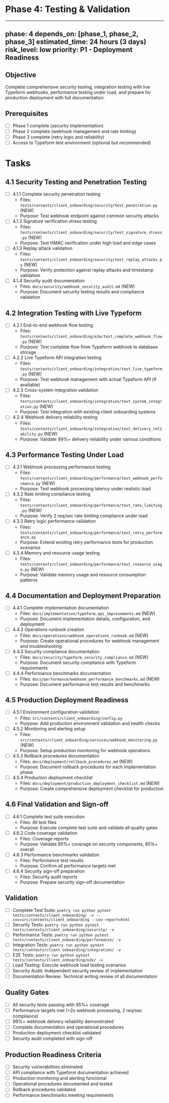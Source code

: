 # Phase 4: Testing & Validation

---
phase: 4
depends_on: [phase_1, phase_2, phase_3]
estimated_time: 24 hours (3 days)
risk_level: low
priority: P1 - Deployment Readiness
---

## Objective
Complete comprehensive security testing, integration testing with live Typeform webhooks, performance testing under load, and prepare for production deployment with full documentation.

## Prerequisites
- [ ] Phase 1 complete (security implementation)
- [ ] Phase 2 complete (webhook management and rate limiting)
- [ ] Phase 3 complete (retry logic and reliability)
- [ ] Access to Typeform test environment (optional but recommended)

# Tasks

## 4.1 Security Testing and Penetration Testing
- [ ] 4.1.1 Complete security penetration testing
  - Files: `tests/contexts/client_onboarding/security/test_penetration.py` (NEW)
  - Purpose: Test webhook endpoint against common security attacks
- [ ] 4.1.2 Signature verification stress testing
  - Files: `tests/contexts/client_onboarding/security/test_signature_stress.py` (NEW)
  - Purpose: Test HMAC verification under high load and edge cases
- [ ] 4.1.3 Replay attack validation
  - Files: `tests/contexts/client_onboarding/security/test_replay_attacks.py` (NEW)
  - Purpose: Verify protection against replay attacks and timestamp validation
- [ ] 4.1.4 Security audit documentation
  - Files: `docs/security/webhook_security_audit.md` (NEW)
  - Purpose: Document security testing results and compliance validation

## 4.2 Integration Testing with Live Typeform
- [ ] 4.2.1 End-to-end webhook flow testing
  - Files: `tests/contexts/client_onboarding/e2e/test_complete_webhook_flow.py` (NEW)
  - Purpose: Test complete flow from Typeform webhook to database storage
- [ ] 4.2.2 Live Typeform API integration testing
  - Files: `tests/contexts/client_onboarding/integration/test_live_typeform.py` (NEW)
  - Purpose: Test webhook management with actual Typeform API (if available)
- [ ] 4.2.3 Cross-system integration validation
  - Files: `tests/contexts/client_onboarding/integration/test_system_integration.py` (NEW)
  - Purpose: Test integration with existing client onboarding systems
- [ ] 4.2.4 Webhook delivery reliability testing
  - Files: `tests/contexts/client_onboarding/integration/test_delivery_reliability.py` (NEW)
  - Purpose: Validate 99%+ delivery reliability under various conditions

## 4.3 Performance Testing Under Load
- [ ] 4.3.1 Webhook processing performance testing
  - Files: `tests/contexts/client_onboarding/performance/test_webhook_performance.py` (NEW)
  - Purpose: Test webhook processing latency under realistic load
- [ ] 4.3.2 Rate limiting compliance testing
  - Files: `tests/contexts/client_onboarding/performance/test_rate_limiting.py` (NEW)
  - Purpose: Verify 2 req/sec rate limiting compliance under load
- [ ] 4.3.3 Retry logic performance validation
  - Files: `tests/contexts/client_onboarding/performance/test_retry_performance.py`
  - Purpose: Extend existing retry performance tests for production scenarios
- [ ] 4.3.4 Memory and resource usage testing
  - Files: `tests/contexts/client_onboarding/performance/test_resource_usage.py` (NEW)
  - Purpose: Validate memory usage and resource consumption patterns

## 4.4 Documentation and Deployment Preparation
- [ ] 4.4.1 Complete implementation documentation
  - Files: `docs/implementation/typeform_api_improvements.md` (NEW)
  - Purpose: Document implementation details, configuration, and deployment
- [ ] 4.4.2 Operations runbook creation
  - Files: `docs/operations/webhook_operations_runbook.md` (NEW)
  - Purpose: Create operational procedures for webhook management and troubleshooting
- [ ] 4.4.3 Security compliance documentation
  - Files: `docs/security/typeform_security_compliance.md` (NEW)
  - Purpose: Document security compliance with Typeform requirements
- [ ] 4.4.4 Performance benchmarks documentation
  - Files: `docs/performance/webhook_performance_benchmarks.md` (NEW)
  - Purpose: Document performance test results and benchmarks

## 4.5 Production Deployment Readiness
- [ ] 4.5.1 Environment configuration validation
  - Files: `src/contexts/client_onboarding/config.py`
  - Purpose: Add production environment validation and health checks
- [ ] 4.5.2 Monitoring and alerting setup
  - Files: `src/contexts/client_onboarding/services/webhook_monitoring.py` (NEW)
  - Purpose: Setup production monitoring for webhook operations
- [ ] 4.5.3 Rollback procedures documentation
  - Files: `docs/deployment/rollback_procedures.md` (NEW)
  - Purpose: Document rollback procedures for each implementation phase
- [ ] 4.5.4 Production deployment checklist
  - Files: `docs/deployment/production_deployment_checklist.md` (NEW)
  - Purpose: Create comprehensive deployment checklist for production

## 4.6 Final Validation and Sign-off
- [ ] 4.6.1 Complete test suite execution
  - Files: All test files
  - Purpose: Execute complete test suite and validate all quality gates
- [ ] 4.6.2 Code coverage validation
  - Files: Coverage reports
  - Purpose: Validate 95%+ coverage on security components, 85%+ overall
- [ ] 4.6.3 Performance benchmarks validation
  - Files: Performance test results
  - Purpose: Confirm all performance targets met
- [ ] 4.6.4 Security sign-off preparation
  - Files: Security audit reports
  - Purpose: Prepare security sign-off documentation

## Validation
- [ ] Complete Test Suite: `poetry run python pytest tests/contexts/client_onboarding/ -v --cov=src/contexts/client_onboarding --cov-report=html`
- [ ] Security Tests: `poetry run python pytest tests/contexts/client_onboarding/security/ -v`
- [ ] Performance Tests: `poetry run python pytest tests/contexts/client_onboarding/performance/ -v`
- [ ] Integration Tests: `poetry run python pytest tests/contexts/client_onboarding/integration/ -v`
- [ ] E2E Tests: `poetry run python pytest tests/contexts/client_onboarding/e2e/ -v`
- [ ] Load Testing: Execute webhook load testing scenarios
- [ ] Security Audit: Independent security review of implementation
- [ ] Documentation Review: Technical writing review of all documentation

## Quality Gates
- [ ] All security tests passing with 95%+ coverage
- [ ] Performance targets met (<2s webhook processing, 2 req/sec compliance)
- [ ] 99%+ webhook delivery reliability demonstrated
- [ ] Complete documentation and operational procedures
- [ ] Production deployment checklist validated
- [ ] Security audit completed with sign-off

## Production Readiness Criteria
- [ ] Security vulnerabilities eliminated
- [ ] API compliance with Typeform documentation achieved
- [ ] Production monitoring and alerting functional
- [ ] Operational procedures documented and tested
- [ ] Rollback procedures validated
- [ ] Performance benchmarks meeting requirements 